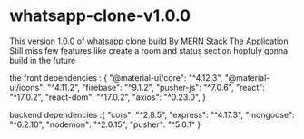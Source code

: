 # whatsapp-clone-v1.0.0
This version 1.0.0 of whatsapp clone build By MERN Stack
The Application Still miss few features like create a room and status section hopfuly gonna build in the future

the front dependencies : {
  "@material-ui/core": "^4.12.3",
    "@material-ui/icons": "^4.11.2",
    "firebase": "^9.1.2",
    "pusher-js": "^7.0.6",
    "react": "^17.0.2",
    "react-dom": "^17.0.2",
    "axios": "^0.23.0",
}

backend dependencies :{
  "cors": "^2.8.5",
    "express": "^4.17.3",
    "mongoose": "^6.2.10",
    "nodemon": "^2.0.15",
    "pusher": "^5.0.1"
}
